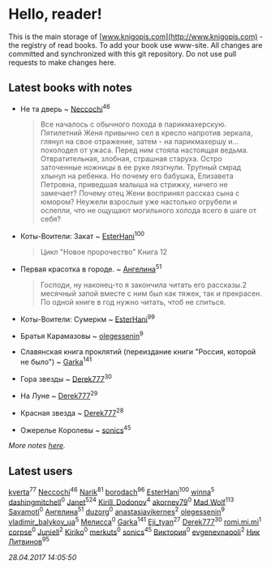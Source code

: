 # Hello, reader!
This is the main storage of [www.knigopis.com](http://www.knigopis.com) - the registry of read books.
To add your book use www-site. All changes are committed and synchronized with this git repository.
Do not use pull requests to make changes here.


## Latest books with notes
* Не та дверь ~ [Neccochi](users/126/12601720503917094896-mailru)<sup>46</sup>
    > Все началось с обычного похода в парикмахерскую. Пятилетний Женя привычно сел в кресло напротив зеркала, глянул на свое отражение, затем - на парикмахершу и… похолодел от ужаса. Перед ним стояла настоящая ведьма. Отвратительная, злобная, страшная старуха. Остро заточенные ножницы в ее руке лязгнули. Трупный смрад хлынул на ребенка. Но почему его бабушка, Елизавета Петровна, приведшая малыша на стрижку, ничего не замечает? Почему отец Жени воспринял рассказ сына с юмором? Неужели взрослые уже настолько огрубели и ослепли, что не ощущают могильного холода всего в шаге от себя?

* Коты-Воители: Закат ~ [EsterHani](users/305/30558181-vkontakte)<sup>100</sup>
    > Цикл "Новое пророчество"
    > Книга 12

* Первая красотка в городе. ~ [Ангелина](users/837/83788782-vkontakte)<sup>51</sup>
    > Господи, ну наконец-то я закончила читать его рассказы.2 месячный запой вместе с ним был как тяжек, так и прекрасен. 
    > По одной книге в  год нужно читать, чтоб не спиться.

* Коты-Воители: Сумеркм ~ [EsterHani](users/305/30558181-vkontakte)<sup>99</sup>

* Братья Карамазовы ~ [olegessenin](users/390/3901448-vkontakte)<sup>9</sup>

* Славянская книга проклятий (переиздание книги "Россия, которой не было") ~ [Garka](users/115/115753719718250012620-google)<sup>141</sup>

* Гора звезды ~ [Derek777](users/153/15386028-yandex)<sup>30</sup>

* На Луне ~ [Derek777](users/153/15386028-yandex)<sup>29</sup>

* Красная звезда ~ [Derek777](users/153/15386028-yandex)<sup>28</sup>

* Ожерелье Королевы ~ [sonics](users/588/5880221-vkontakte)<sup>45</sup>


_More notes [here](latest_books_with_notes.md)._


## Latest users
[kverta](users/312/312298637-vkontakte)<sup>77</sup> 
[Neccochi](users/126/12601720503917094896-mailru)<sup>46</sup> 
[Narik](users/363/363723202-vkontakte)<sup>81</sup> 
[borodach](users/157/15706320-vkontakte)<sup>96</sup> 
[EsterHani](users/305/30558181-vkontakte)<sup>100</sup> 
[winna](users/372/37278708-vkontakte)<sup>5</sup> 
[dashingmitchell](users/783/783885219308986369-twitter)<sup>0</sup> 
[Janet](users/205/20565064-vkontakte)<sup>524</sup> 
[Kirill_Dodonov](users/870/870467263091830-facebook)<sup>4</sup> 
[akornev79](users/100/100804790935781057955-google)<sup>0</sup> 
[Mad Wolf](users/947/94738840-vkontakte)<sup>113</sup> 
[Savamoti](users/104/104163471263700572245-google)<sup>0</sup> 
[Ангелина](users/837/83788782-vkontakte)<sup>51</sup> 
[duzorg](users/194/19482065-yandex)<sup>0</sup> 
[anastasiavikernes](users/269/269147776-vkontakte)<sup>2</sup> 
[olegessenin](users/390/3901448-vkontakte)<sup>9</sup> 
[vladimir_balykov_ua](users/423/423302481-vkontakte)<sup>5</sup> 
[Мелисса](users/425/425258261-vkontakte)<sup>0</sup> 
[Garka](users/115/115753719718250012620-google)<sup>141</sup> 
[Eji_tyan](users/235/2352103981-twitter)<sup>27</sup> 
[Derek777](users/153/15386028-yandex)<sup>30</sup> 
[romi.mi.mi](users/396/396788383-instagram)<sup>1</sup> 
[corpse](users/118/118295716267928844957-google)<sup>0</sup> 
[Juniell](users/138/138380800-vkontakte)<sup>2</sup> 
[Kiriko](users/103/103574531484841086587-google)<sup>0</sup> 
[merkuts](users/385/38514219-vkontakte)<sup>0</sup> 
[sonics](users/588/5880221-vkontakte)<sup>45</sup> 
[Виктория](users/862/862102507195473-facebook)<sup>0</sup> 
[evgenevnapoli](users/390/39077651-vkontakte)<sup>2</sup> 
[Ник Литвинов](users/241/241974816-vkontakte)<sup>95</sup> 


_28.04.2017 14:05:50_
